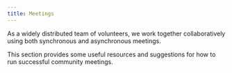 ```yaml
---
title: Meetings
---
```


As a widely distributed team of volunteers, we work together collaboratively using both synchronous and asynchronous meetings.

This section provides some useful resources and suggestions for how to run successful community meetings.
